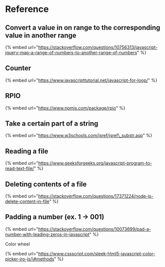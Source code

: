 # Reference

## Convert a value in on range to the corresponding value in another range

{% embed url="https://stackoverflow.com/questions/10756313/javascript-jquery-map-a-range-of-numbers-to-another-range-of-numbers" %}



## Counter

{% embed url="https://www.javascripttutorial.net/javascript-for-loop/" %}



## RPIO

{% embed url="https://www.npmjs.com/package/rpio" %}



## Take a certain part of a string

{% embed url="https://www.w3schools.com/jsref/jsref\_substr.asp" %}



## Reading a file

{% embed url="https://www.geeksforgeeks.org/javascript-program-to-read-text-file/" %}



## Deleting contents of a file

{% embed url="https://stackoverflow.com/questions/17371224/node-js-delete-content-in-file" %}



## Padding a number \(ex. 1  -&gt;  001\)

{% embed url="https://stackoverflow.com/questions/10073699/pad-a-number-with-leading-zeros-in-javascript" %}



Color wheel

{% embed url="https://www.cssscript.com/sleek-html5-javascript-color-picker-iro-js/\#methods" %}





